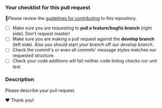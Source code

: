 ### Your checklist for this pull request
🚨Please review the [guidelines for contributing](CONTRIBUTING.md) to this repository.

- [ ] Make sure you are requesting to **pull a feature/bugfix branch** (right side). Don't request master!
- [ ] Make sure you are making a pull request against the **develop branch** (left side). Also you should start *your branch* off *our develop branch*.
- [ ] Check the commit's or even all commits' message styles matches our requested structure.
- [ ] Check your code additions will fail neither code linting checks nor unit test.

### Description
Please describe your pull request.

❤️ Thank you!
